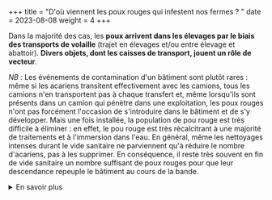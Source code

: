+++
title = "D'où viennent les poux rouges qui infestent nos fermes ? "
date = 2023-08-08
weight = 4
+++


Dans la majorité des cas, les **poux arrivent dans les élevages par le biais des transports de volaille** (trajet en élevages et/ou entre élevage et abattoir). **Divers objets, dont les caisses de transport, jouent un rôle de vecteur**.

*NB :* Les événements de contamination d'un bâtiment sont plutôt rares : même si les acariens transitent effectivement avec les camions, tous les camions n'en transportent pas à chaque transfert et, même lorsqu'ils sont présents dans un camion qui pénètre dans une exploitation, les poux rouges n'ont pas forcément l'occasion de s'introduire dans le bâtiment et de s'y développer. Mais une fois installée, la population de pou rouge est très difficile à éliminer : en effet, le pou rouge est très récalcitrant à une majorité de traitements et à l'immersion dans l'eau. En général, même les nettoyages intenses durant le vide sanitaire ne parviennent qu'à réduire le nombre d'acariens, pas à les supprimer. En conséquence, il reste très souvent en fin de vide sanitaire un nombre suffisant de poux rouges pour que leur descendance repeuple le bâtiment au cours de la bande.

<details class = "en_savoir_plus">
    <summary>En savoir plus</summary>

[Le saviez-vous](https://pourougepoule.fr/connaissance) n°[2](https://pourougepoule.fr/connaissance#slide_idr-2) et [6](https://pourougepoule.fr/connaissance#slide_idr-6)

</details>